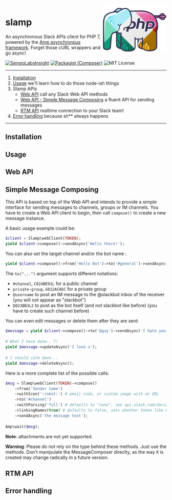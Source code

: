 <img src="https://raw.githubusercontent.com/geekdpt/slamp/develop/slamp.png" alt="Slamp logo" align="right">

# slamp

An asynchronous Slack APIs client for PHP 7, powered by the [Amp asynchronous framework](https://github.com/amphp). Forget those cURL wrappers and go async!

[![SensioLabsInsight](https://img.shields.io/sensiolabs/i/d878db5a-ec42-4a12-995e-07422ffefa28.svg?style=flat-square&label=insight)](https://insight.sensiolabs.com/projects/e9103654-845f-40b7-8eeb-009e49e09067)
[![Packagist (Composer)](https://img.shields.io/packagist/v/geekdpt/slamp.svg?style=flat-square)](https://packagist.org/packages/geekdpt/slamp)
![MIT License](https://img.shields.io/packagist/l/geekdpt/slamp.svg?style=flat-square)

----------------

 1. [Installation](#installation)
 2. [Usage](#usage) we'll learn how to do those node-ish things
 3. Slamp APIs
    - [Web API](#web-api) call any Slack Web API methods
    - [Web API - Simple Message Composing](#simple-message-composing) a fluent API for sending messages
    - [RTM API](#rtm-api) realtime connection to your Slack team!
 4. [Error handling](#error-handling) because sh** always happens

----------------

## Installation

## Usage

## Web API

## Simple Message Composing

This API is based on top of the Web API and intends to provide a simple interface for sending messages to channels, groups or IM channels.
You have to create a Web API client to begin, then call `compose()` to create a new message instance.

A basic usage example could be:

```php
$client = Slamp\webClient(TOKEN);
yield $client->compose()->sendAsync('Hello there!');
```

You can also set the target channel and/or the bot name :

```php
yield $client->compose()->from('Hello Bot')->to('#general')->sendAsync('Hey, wassup #general?');
```

The `to("...")` argument supports different notations:
 - `#channel`, `C024BE91L` for a public channel
 - `private-group`, `G012AC86C` for a private group
 - `@username` to post an IM message to the @slackbot inbox of the receiver (you will _not_ appear as "slackbot")
 - `D023BB3L2` to post as the bot itself (and not slackbot like before) (you have to create such channel before)

You can even edit messages or delete them after they are sent:

```php
$message = yield $client->compose()->to('@guy')->sendAsync('I hate you');

# What I have done.. ?!
yield $message->updateAsync('I love u');

# I should calm down...
yield $message->deleteAsync();
```

Here is a more complete list of the possible calls:

```php
$msg = Slamp\webClient(TOKEN)->compose()
    ->from('Sender name')
    ->withIcon(':robot:') # emoji code, or custom image with an URL
    ->to('#channel')
    ->withParsing('full') # defaults to "none", see api.slack.com/docs/message-formatting
    ->linkingNames(true) # defaults to false, sets whether token like #general or @username are parsed and transformed into links
    ->sendAsync('the message text');
    
Amp\wait($msg);
```

**Note**: attachments are not yet supported.

**Warning**: Please do not rely on the type behind these methods. Just use the methods. Don't manipulate the MessageComposer direclty, as the way it is created may change radically in a future version.

## RTM API

## Error handling
